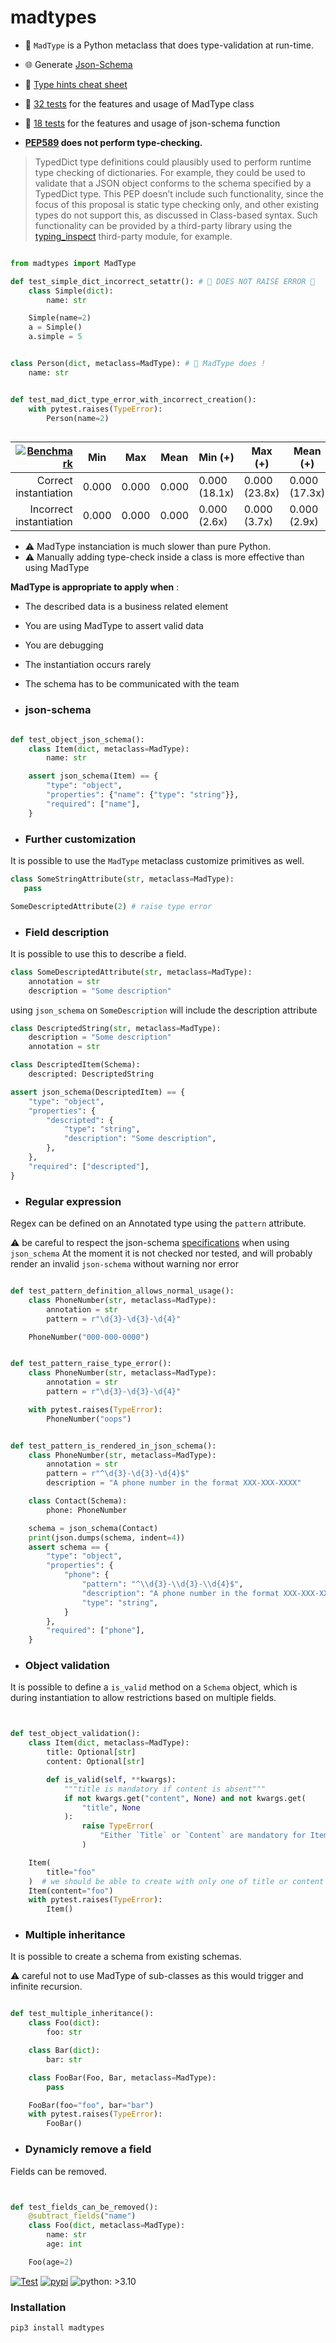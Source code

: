 # madtypes
- 💢 `MadType` is a Python metaclass that does type-validation at run-time.
- 🌐 Generate [Json-Schema](https://json-schema.org/)
- 📖 [Type hints cheat sheet](https://mypy.readthedocs.io/en/stable/cheat_sheet_py3.html)
- 💪 [32 tests](https://github.com/6r17/madtypes/blob/madmeta/tests/test_integrity.py) for the features and usage of MadType class
- 💪 [18 tests](https://github.com/6r17/madtypes/blob/madmeta/tests/test_json_schema.py) for the features and usage of json-schema function

- **[PEP589](https://peps.python.org/pep-0589/) does not perform type-checking.**
> TypedDict type definitions could plausibly used to perform runtime type checking of dictionaries. For example, they could be used to validate that a JSON object conforms to the schema specified by a TypedDict type. This PEP doesn’t include such functionality, since the focus of this proposal is static type checking only, and other existing types do not support this, as discussed in Class-based syntax. Such functionality can be provided by a third-party library using the [typing_inspect](https://github.com/ilevkivskyi/typing_inspect) third-party module, for example.



```python

from madtypes import MadType

def test_simple_dict_incorrect_setattr(): # 🤯 DOES NOT RAISE ERROR 🤯
    class Simple(dict):
        name: str

    Simple(name=2)
    a = Simple()
    a.simple = 5


class Person(dict, metaclass=MadType): # 💢 MadType does !
    name: str


def test_mad_dict_type_error_with_incorrect_creation():
    with pytest.raises(TypeError):
        Person(name=2)



```


|     [![Benchmark](https://github.com/6r17/madtypes/actions/workflows/benchmark.yaml/badge.svg)](https://github.com/6r17/madtypes/actions/workflows/benchmark.yaml)               | Min   | Max   | Mean   | Min (+)        | Max (+)        | Mean (+)       |
|----------------------------:|-------|-------|--------|----------------|----------------|----------------|
| Correct instantiation      | 0.000 | 0.000 | 0.000  | 0.000 (18.1x) | 0.000 (23.8x) | 0.000 (17.3x) |
| Incorrect instantiation    | 0.000 | 0.000 | 0.000  | 0.000 (2.6x) | 0.000 (3.7x) | 0.000 (2.9x) |


- :warning: MadType instanciation is much slower than pure Python.
- :warning: Manually adding type-check inside a class is more effective than using MadType


**MadType is appropriate to apply when** :
- The described data is a business related element
- You are using MadType to assert valid data
- You are debugging
- The instantiation occurs rarely
- The schema has to be communicated with the team
 
- ### json-schema

```python

def test_object_json_schema():
    class Item(dict, metaclass=MadType):
        name: str

    assert json_schema(Item) == {
        "type": "object",
        "properties": {"name": {"type": "string"}},
        "required": ["name"],
    }
```



- ### Further customization
It is possible to use the `MadType` metaclass customize primitives as well.

```python
class SomeStringAttribute(str, metaclass=MadType):
   pass

SomeDescriptedAttribute(2) # raise type error
```

- ### Field description

It is possible to use this to describe a field.

```python
class SomeDescriptedAttribute(str, metaclass=MadType):
    annotation = str
    description = "Some description"
```

using `json_schema` on `SomeDescription` will include the description attribute

```python
class DescriptedString(str, metaclass=MadType):
    description = "Some description"
    annotation = str

class DescriptedItem(Schema):
    descripted: DescriptedString

assert json_schema(DescriptedItem) == {
    "type": "object",
    "properties": {
        "descripted": {
            "type": "string",
            "description": "Some description",
        },
    },
    "required": ["descripted"],
}

```

- ### Regular expression

Regex can be defined on an Annotated type using the `pattern` attribute.

:warning: be careful to respect the json-schema [specifications](https://json-schema.org/understanding-json-schema/reference/regular_expressions.html) when using `json_schema`
At the moment it is not checked nor tested, and will probably render an invalid `json-schema` without warning nor error

```python

def test_pattern_definition_allows_normal_usage():
    class PhoneNumber(str, metaclass=MadType):
        annotation = str
        pattern = r"\d{3}-\d{3}-\d{4}"

    PhoneNumber("000-000-0000")


def test_pattern_raise_type_error():
    class PhoneNumber(str, metaclass=MadType):
        annotation = str
        pattern = r"\d{3}-\d{3}-\d{4}"

    with pytest.raises(TypeError):
        PhoneNumber("oops")


def test_pattern_is_rendered_in_json_schema():
    class PhoneNumber(str, metaclass=MadType):
        annotation = str
        pattern = r"^\d{3}-\d{3}-\d{4}$"
        description = "A phone number in the format XXX-XXX-XXXX"

    class Contact(Schema):
        phone: PhoneNumber

    schema = json_schema(Contact)
    print(json.dumps(schema, indent=4))
    assert schema == {
        "type": "object",
        "properties": {
            "phone": {
                "pattern": "^\\d{3}-\\d{3}-\\d{4}$",
                "description": "A phone number in the format XXX-XXX-XXXX",
                "type": "string",
            }
        },
        "required": ["phone"],
    }
```

- ### Object validation

It is possible to define a `is_valid` method on a `Schema` object, which is during instantiation
to allow restrictions based on multiple fields.

```python


def test_object_validation():
    class Item(dict, metaclass=MadType):
        title: Optional[str]
        content: Optional[str]

        def is_valid(self, **kwargs):
            """title is mandatory if content is absent"""
            if not kwargs.get("content", None) and not kwargs.get(
                "title", None
            ):
                raise TypeError(
                    "Either `Title` or `Content` are mandatory for Item"
                )

    Item(
        title="foo"
    )  # we should be able to create with only one of title or content
    Item(content="foo")
    with pytest.raises(TypeError):
        Item()


```

- ### Multiple inheritance

It is possible to create a schema from existing schemas.

:warning: careful not to use MadType of sub-classes as this would trigger
and infinite recursion.

```python

def test_multiple_inheritance():
    class Foo(dict):
        foo: str

    class Bar(dict):
        bar: str

    class FooBar(Foo, Bar, metaclass=MadType):
        pass

    FooBar(foo="foo", bar="bar")
    with pytest.raises(TypeError):
        FooBar()
```

- ### Dynamicly remove a field

Fields can be removed.

```python


def test_fields_can_be_removed():
    @subtract_fields("name")
    class Foo(dict, metaclass=MadType):
        name: str
        age: int

    Foo(age=2)

```
[![Test](https://github.com/6r17/madtypes/actions/workflows/test.yaml/badge.svg)](./tests/test_schema.py)
[![pypi](https://img.shields.io/pypi/v/madtypes)](https://pypi.org/project/madtypes/)
![python: >3.10](https://img.shields.io/badge/python-%3E3.10-informational)
### Installation

```bash
pip3 install madtypes
```
